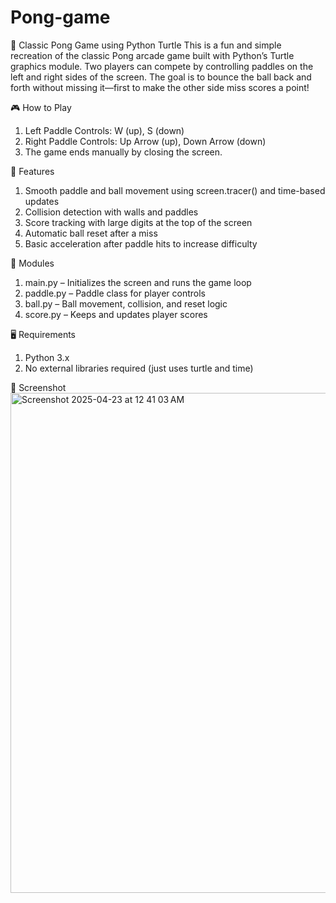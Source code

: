 # Pong-game
🏓 Classic Pong Game using Python Turtle
This is a fun and simple recreation of the classic Pong arcade game built with Python’s Turtle graphics module. Two players can compete by controlling paddles on the left and right sides of the screen. The goal is to bounce the ball back and forth without missing it—first to make the other side miss scores a point!

🎮 How to Play

  1. Left Paddle Controls: W (up), S (down)
  2. Right Paddle Controls: Up Arrow (up), Down Arrow (down)
  3. The game ends manually by closing the screen.

🚀 Features

  1. Smooth paddle and ball movement using screen.tracer() and time-based updates
  2. Collision detection with walls and paddles
  3. Score tracking with large digits at the top of the screen
  4.  Automatic ball reset after a miss
  5.  Basic acceleration after paddle hits to increase difficulty

🧱 Modules

  1. main.py – Initializes the screen and runs the game loop
  2. paddle.py – Paddle class for player controls
  3.  ball.py – Ball movement, collision, and reset logic
  4.  score.py – Keeps and updates player scores

🖥 Requirements

  1. Python 3.x
  2. No external libraries required (just uses turtle and time)

📸 Screenshot
<img width="800" alt="Screenshot 2025-04-23 at 12 41 03 AM" src="https://github.com/user-attachments/assets/660a8f50-7a01-4463-bb36-afad6d4afca3" />

